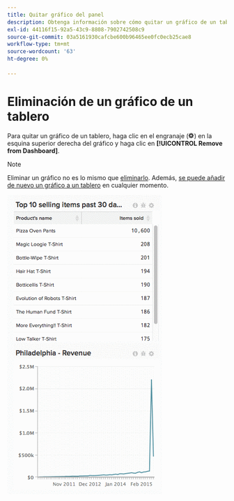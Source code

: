 ```yaml
---
title: Quitar gráfico del panel
description: Obtenga información sobre cómo quitar un gráfico de un tablero.
exl-id: 44116f15-92a5-43c9-8808-7902742508c9
source-git-commit: 03a5161930cafcbe600b96465ee0fc0ecb25cae8
workflow-type: tm+mt
source-wordcount: '63'
ht-degree: 0%

---
```


# Eliminación de un gráfico de un tablero

Para quitar un gráfico de un tablero, haga clic en el engranaje (![](../../assets/gear-icon.png)) en la esquina superior derecha del gráfico y haga clic en **[!UICONTROL Remove from Dashboard]**.

>[!NOTE]
>
>Eliminar un gráfico no es lo mismo que [eliminarlo](../../data-user/dashboards/delete-chart.md). Además, [se puede añadir de nuevo un gráfico a un tablero](../../data-user/dashboards/add-charts-dashboard.md) en cualquier momento.

![quitar gráfico](../../assets/Removing_Charts_from_Dashboards.gif)

